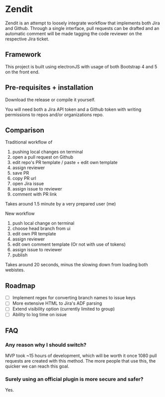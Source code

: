 # Zendit
Zendit is an attempt to loosely integrate workflow that implements both Jira and Github. Through a single interface, pull requests can be drafted and an automatic comment will be made tagging the code reviewer on the respective Jira ticket.

## Framework
This project is built using electronJS with usage of both Bootstrap 4 and 5 on the front end. 

## Pre-requisites + installation
Download the release or compile it yourself.

You will need both a Jira API token and a Github token with writing permissions to repos and/or organizations repo.

## Comparison 
Traditional workflow of 
1. pushing local changes on terminal
2. open a pull request on Github
3. edit repo's PR template / paste + edit own template
4. assign reviewer
5. save PR
6. copy PR url
7. open Jira issue
8. assign issue to reviewer
9. comment with PR link

Takes around 1.5 minute by a very prepared user (me)

New workflow
1. push local change on terminal
2. choose head branch from ui
3. edit own PR template
4. assign reviewer
5. edit own comment template (Or not with use of tokens)
6. assign issue to reviewer
7. publish

Takes around 20 seconds, minus the slowing down from loading both webistes.

## Roadmap
- [ ] Implement regex for converting branch names to issue keys
- [ ] More extensive HTML to Jira's ADF parsing
- [ ] Extend visibility option (currently limited to group)
- [ ] Ability to log time on issue

## FAQ
### Any reason why I should switch?

MVP took ~15 hours of development, which will be worth it once 1080 pull requests are created with this method. The more people that use this, the quicker we can reach this goal.


### Surely using an official plugin is more secure and safer?

Yes.

